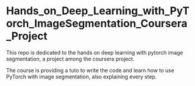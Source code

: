 # Hands_on_Deep_Learning_with_PyTorch_ImageSegmentation_Coursera_Project

This repo is dedicated to the hands on deep learning with pytorch image segmentation, a project among the coursera project. 

The course is providing a tuto to write the code and learn how to use PyTorch with image segmentation, also explaining every step.
